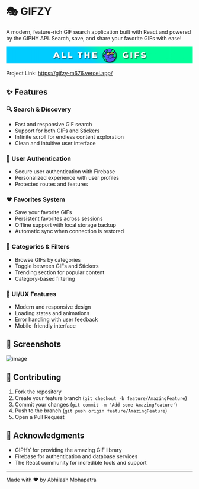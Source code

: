 # 🎭 GIFZY

A modern, feature-rich GIF search application built with React and powered by the GIPHY API. Search, save, and share your favorite GIFs with ease!

![GIFZY Banner](src/svgs/banner.gif)

Project Link: https://gifzy-m676.vercel.app/

## ✨ Features

### 🔍 Search & Discovery
- Fast and responsive GIF search
- Support for both GIFs and Stickers
- Infinite scroll for endless content exploration
- Clean and intuitive user interface

### 👤 User Authentication
- Secure user authentication with Firebase
- Personalized experience with user profiles
- Protected routes and features

### ❤️ Favorites System
- Save your favorite GIFs
- Persistent favorites across sessions
- Offline support with local storage backup
- Automatic sync when connection is restored

### 🎯 Categories & Filters
- Browse GIFs by categories
- Toggle between GIFs and Stickers
- Trending section for popular content
- Category-based filtering

### 🎨 UI/UX Features
- Modern and responsive design
- Loading states and animations
- Error handling with user feedback
- Mobile-friendly interface


## 📱 Screenshots
![image](https://github.com/user-attachments/assets/94657216-591d-4dd3-a7d7-7e3a81bf7a0a)


## 🤝 Contributing

1. Fork the repository
2. Create your feature branch (`git checkout -b feature/AmazingFeature`)
3. Commit your changes (`git commit -m 'Add some AmazingFeature'`)
4. Push to the branch (`git push origin feature/AmazingFeature`)
5. Open a Pull Request

## 🙏 Acknowledgments

- GIPHY for providing the amazing GIF library
- Firebase for authentication and database services
- The React community for incredible tools and support


---
Made with ❤️ by Abhilash Mohapatra
